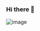 ### Hi there 👋
![image](https://github.com/HindCodes/HindCodes/assets/121991962/6bc0beb2-9813-4cb0-82ef-401ff3c8c72c)

<!--
**HindCodes/HindCodes** is a ✨ _special_ ✨ repository because its `README.md` (this file) appears on your GitHub profile.

Here are some ideas to get you started:

- 🔭 I’m currently working on ...
- 🌱 I’m currently learning ...
- 👯 I’m looking to collaborate on ...
- 🤔 I’m looking for help with ...
- 💬 Ask me about ...
- 📫 How to reach me: ...
- 😄 Pronouns: ...
- ⚡ Fun fact: ...
-->
